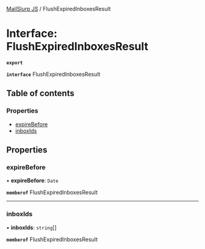 [MailSlurp JS](../README.md) / FlushExpiredInboxesResult

# Interface: FlushExpiredInboxesResult

**`export`**

**`interface`** FlushExpiredInboxesResult

## Table of contents

### Properties

- [expireBefore](FlushExpiredInboxesResult.md#expirebefore)
- [inboxIds](FlushExpiredInboxesResult.md#inboxids)

## Properties

### expireBefore

• **expireBefore**: `Date`

**`memberof`** FlushExpiredInboxesResult

___

### inboxIds

• **inboxIds**: `string`[]

**`memberof`** FlushExpiredInboxesResult
